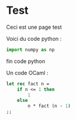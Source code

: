 # Test

Ceci est une page test

Voici du code python :

``` py
import numpy as np
```
fin code python

Un code OCaml :
``` ocaml
let rec fact n =
    if n <= 1 then
        1
    else
        n * fact (n - 1)
;;
```
